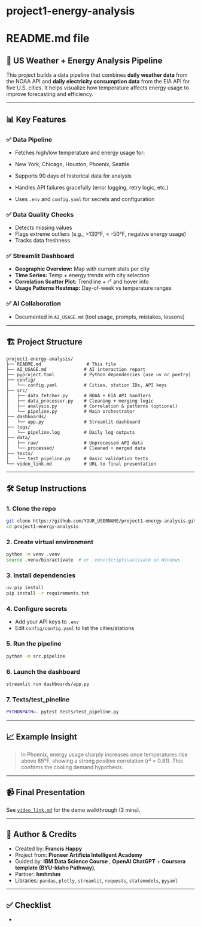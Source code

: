 # project1-energy-analysis
# README.md file

## 🔌 US Weather + Energy Analysis Pipeline

This project builds a data pipeline that combines **daily weather data** from the NOAA API and **daily electricity consumption data** from the EIA API for five U.S. cities. It helps visualize how temperature affects energy usage to improve forecasting and efficiency.

---

## 📊 Key Features

### ✅ Data Pipeline

* Fetches high/low temperature and energy usage for:

* New York, Chicago, Houston, Phoenix, Seattle
* Supports 90 days of historical data for analysis
* Handles API failures gracefully (error logging, retry logic, etc.)
* Uses `.env` and `config.yaml` for secrets and configuration

### ✅ Data Quality Checks

* Detects missing values
* Flags extreme outliers (e.g., >130°F, < -50°F, negative energy usage)
* Tracks data freshness

### ✅ Streamlit Dashboard

* **Geographic Overview:** Map with current stats per city
* **Time Series:** Temp + energy trends with city selection
* **Correlation Scatter Plot:** Trendline + r² and hover info
* **Usage Patterns Heatmap:** Day-of-week vs temperature ranges

### ✅ AI Collaboration

* Documented in `AI_USAGE.md` (tool usage, prompts, mistakes, lessons)

---

## 🏗️ Project Structure

```
project1-energy-analysis/
├── README.md                 # This file
├── AI_USAGE.md              # AI interaction report
├── pyproject.toml           # Python dependencies (use uv or poetry)
├── config/
│   └── config.yaml          # Cities, station IDs, API keys
├── src/
│   ├── data_fetcher.py      # NOAA + EIA API handlers
│   ├── data_processor.py    # Cleaning + merging logic
│   ├── analysis.py          # Correlation & patterns (optional)
│   └── pipeline.py          # Main orchestrator
├── dashboards/
│   └── app.py               # Streamlit dashboard
├── logs/
│   └── pipeline.log         # Daily log outputs
├── data/
│   ├── raw/                 # Unprocessed API data
│   └── processed/           # Cleaned + merged data
├── tests/
│   └── test_pipeline.py     # Basic validation tests
└── video_link.md            # URL to final presentation
```

---

## 🛠️ Setup Instructions

### 1. Clone the repo

```bash
git clone https://github.com/YOUR_USERNAME/project1-energy-analysis.git
cd project1-energy-analysis
```

### 2. Create virtual environment

```bash
python -m venv .venv
source .venv/bin/activate  # or .venv\Scripts\activate on Windows
```

### 3. Install dependencies

```bash
uv pip install
pip install -r requirements.txt
```

### 4. Configure secrets

* Add your API keys to `.env`
* Edit `config/config.yaml` to list the cities/stations

### 5. Run the pipeline

```bash
python -m src.pipeline
```

### 6. Launch the dashboard

```bash
streamlit run dashboards/app.py
```

### 7. Texts/test_pineline 

```bash
PYTHONPATH=. pytest tests/test_pipeline.py
```
---

## 📈 Example Insight

> In Phoenix, energy usage sharply increases once temperatures rise above 85°F, showing a strong positive correlation (r² = 0.81). This confirms the cooling demand hypothesis.

---

## 📹 Final Presentation

See [`video_link.md`](video_link.md) for the demo walkthrough (3 mins).

---

## 👥 Author & Credits

* Created by: **Francis Happy**
* Project from: **Pioneer Artificia Intelligent Academy**
* Guided by: **IBM Data Science Course** , **OpenAI ChatGPT** + **Coursera template (BYU-Idaho Pathway)**, 
* Partner: **hmhmhm**
* Libraries: `pandas`, `plotly`, `streamlit`, `requests`, `statsmodels`, `pyyaml`

---

## ✅ Checklist

*
